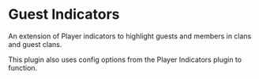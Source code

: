 # Guest Indicators
An extension of Player indicators to highlight guests and members in clans and guest clans.

This plugin also uses config options from the Player Indicators plugin to function.